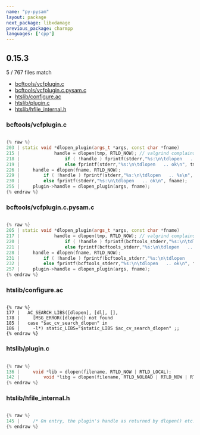 ```yaml
---
name: "py-pysam"
layout: package
next_package: libxdamage
previous_package: charmpp
languages: ['cpp']
---
```

## 0.15.3
5 / 767 files match

 - [bcftools/vcfplugin.c](#bcftoolsvcfpluginc)
 - [bcftools/vcfplugin.c.pysam.c](#bcftoolsvcfplugincpysamc)
 - [htslib/configure.ac](#htslibconfigureac)
 - [htslib/plugin.c](#htslibpluginc)
 - [htslib/hfile_internal.h](#htslibhfile_internalh)

### bcftools/vcfplugin.c

```cpp

{% raw %}
203 | static void *dlopen_plugin(args_t *args, const char *fname)
215 |             handle = dlopen(tmp, RTLD_NOW); // valgrind complains about unfreed memory, not our problem though
218 |                 if ( !handle ) fprintf(stderr,"%s:\n\tdlopen   .. %s\n", tmp,dlerror());
219 |                 else fprintf(stderr,"%s:\n\tdlopen   .. ok\n", tmp);
226 |     handle = dlopen(fname, RTLD_NOW);
229 |         if ( !handle ) fprintf(stderr,"%s:\n\tdlopen   .. %s\n", fname,dlerror());
230 |         else fprintf(stderr,"%s:\n\tdlopen   .. ok\n", fname);
255 |     plugin->handle = dlopen_plugin(args, fname);
{% endraw %}

```
### bcftools/vcfplugin.c.pysam.c

```cpp

{% raw %}
205 | static void *dlopen_plugin(args_t *args, const char *fname)
217 |             handle = dlopen(tmp, RTLD_NOW); // valgrind complains about unfreed memory, not our problem though
220 |                 if ( !handle ) fprintf(bcftools_stderr,"%s:\n\tdlopen   .. %s\n", tmp,dlerror());
221 |                 else fprintf(bcftools_stderr,"%s:\n\tdlopen   .. ok\n", tmp);
228 |     handle = dlopen(fname, RTLD_NOW);
231 |         if ( !handle ) fprintf(bcftools_stderr,"%s:\n\tdlopen   .. %s\n", fname,dlerror());
232 |         else fprintf(bcftools_stderr,"%s:\n\tdlopen   .. ok\n", fname);
257 |     plugin->handle = dlopen_plugin(args, fname);
{% endraw %}

```
### htslib/configure.ac

```

{% raw %}
177 |   AC_SEARCH_LIBS([dlopen], [dl], [],
178 |     [MSG_ERROR([dlopen() not found
185 |   case "$ac_cv_search_dlopen" in
186 |     -l*) static_LIBS="$static_LIBS $ac_cv_search_dlopen" ;;
{% endraw %}

```
### htslib/plugin.c

```cpp

{% raw %}
136 |     void *lib = dlopen(filename, RTLD_NOW | RTLD_LOCAL);
142 |         void *libg = dlopen(filename, RTLD_NOLOAD | RTLD_NOW | RTLD_GLOBAL);
{% endraw %}

```
### htslib/hfile_internal.h

```cpp

{% raw %}
145 |     /* On entry, the plugin's handle as returned by dlopen() etc.  */
{% endraw %}

```